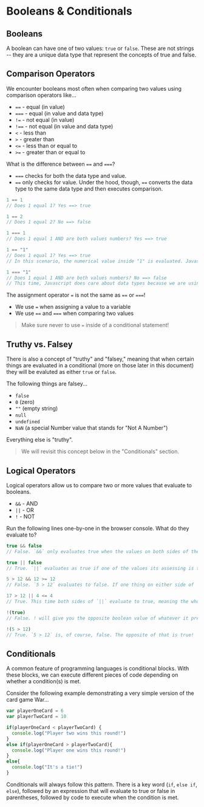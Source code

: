 # Booleans & Conditionals

## Booleans

A boolean can have one of two values: `true` or `false`. These are not strings -- they are a unique data type that represent the concepts of true and false.

## Comparison Operators

We encounter booleans most often when comparing two values using comparison operators like...
* `==` - equal (in value)
* `===` - equal (in value and data type)
* `!=` - not equal (in value)
* `!==` - not equal (in value and data type)
* `<` - less than
* `>` - greater than
* `<=` - less than or equal to
* `>=` - greater than or equal to

What is the difference between `==` and `===`?
* `===` checks for both the data type and value.
* `==` only checks for value. Under the hood, though, `==` converts the data type to the same data type and then executes comparison.

```js
1 == 1
// Does 1 equal 1? Yes ==> true

1 == 2
// Does 1 equal 2? No ==> false

1 === 1
// Does 1 equal 1 AND are both values numbers? Yes ==> true

1 == "1"
// Does 1 equal 1? Yes ==> true
// In this scenario, the numerical value inside "1" is evaluated. Javascript doesn't care that the right side is a string because we are using `==`

1 === "1"
// Does 1 equal 1 AND are both values numbers? No ==> false
// This time, Javascript does care about data types because we are using `===`. Because the left side is a Number and the right side is a String, this evaluates to false.
```

The assignment operator `=` is not the same as `==` or `===`!
* We use `=` when assigning a value to a variable
* We use `==` and `===` when comparing two values

> Make sure never to use `=` inside of a conditional statement!

## Truthy vs. Falsey

There is also a concept of "truthy" and "falsey," meaning that when certain things are evaluated in a conditional (more on those later in this document) they will be evaluted as either `true` or `false`.

The following things are falsey...
- `false`
- `0` (zero)
- `""` (empty string)
- `null`
- `undefined`
- `NaN` (a special Number value that stands for "Not A Number")

Everything else is "truthy".

> We will revisit this concept below in the "Conditionals" section.

## Logical Operators

Logical operators allow us to compare two or more values that evaluate to booleans.

- `&&` - AND
- `||` - OR
- `!` - NOT

Run the following lines one-by-one in the browser console. What do they evaluate to?

```js
true && false
// False. `&&` only evaluates true when the values on both sides of the operator evaluate to true. In this case, the right side is false.

true || false
// True. `||` evaluates as true if one of the values its assessing is true. In this case, the true on the right side is enough for the overall statement to evaluate as true.

5 > 12 && 12 >= 12
// False. `5 > 12` evaluates to false. If one thing on either side of `&&` is false, the entire statement evalutes to false.

17 > 12 || 4 <= 4
// True. This time both sides of `||` evaluate to true, meaning the whole statement evaluates to true.

!(true)
// False. ! will give you the opposite boolean value of whatever it precedes. In this case, the opposite of true is `false`.

!(5 > 12)
// True. `5 > 12` is, of course, false. The opposite of that is true!
```

## Conditionals

A common feature of programming languages is conditional blocks. With these blocks, we can execute different pieces of code depending on whether a condition(s) is met.

Consider the following example demonstrating a very simple version of the card game War...

```javascript
var playerOneCard = 6
var playerTwoCard = 10

if(playerOneCard < playerTwoCard) {
  console.log("Player two wins this round!")
}
else if(playerOneCard > playerTwoCard){
  console.log("Player one wins this round!")
}
else{
  console.log("It's a tie!")
}
```

Conditionals will always follow this pattern. There is a key word (`if`, `else if`, `else`), followed by an expression that will evaluate to true or false in parentheses, followed by code to execute when the condition is met.
